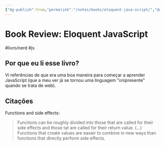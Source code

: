 ```yaml
---
{"dg-publish":true,"permalink":"/notes/books/eloquent-java-script/","dgHomeLink":true,"dgPassFrontmatter":false}
---
```


# Book Review: Eloquent JavaScript

#livro/nerd #js

## Por que eu li esse livro?

Vi referências de que era uma boa maneira para começar a aprender JavaScript (que a meu ver já se tornou uma linguagem "onipresente" quando se trata de web).

## Citações

Functions and side effects:

> Functions can be roughly divided into those that are called for their side effects and those tat are called for their return value.
> (...) Functions that create values are easier to combine in new ways than functions that directly perform side effects.

